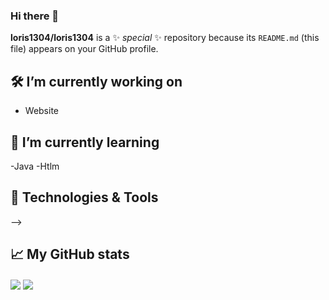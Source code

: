 ### Hi there 👋


**loris1304/loris1304** is a ✨ _special_ ✨ repository because its `README.md` (this file) appears on your GitHub profile.

## 🛠 I’m currently working on
- Website

## 📄 I’m currently learning
-Java 
-Htlm

## 🔧 Technologies & Tools
<!-- Website for the icon : https://simpleicons.org/" -->
<!-- Website for the badge : https://shields.io/ -->
<!-- Tuto : https://towardsdatascience.com/build-a-stunning-readme-for-your-github-profile-9b80434fe5d7 -->


-->
## 📈 My GitHub stats
<img align="center" src="https://github-readme-stats.vercel.app/api?username=loris1304&hide=,prs&show_icons=true&theme=onedark"/>
<img align="center" src="https://github-readme-stats.vercel.app/api/top-langs/?username=loris1304&theme=onedark"/>
